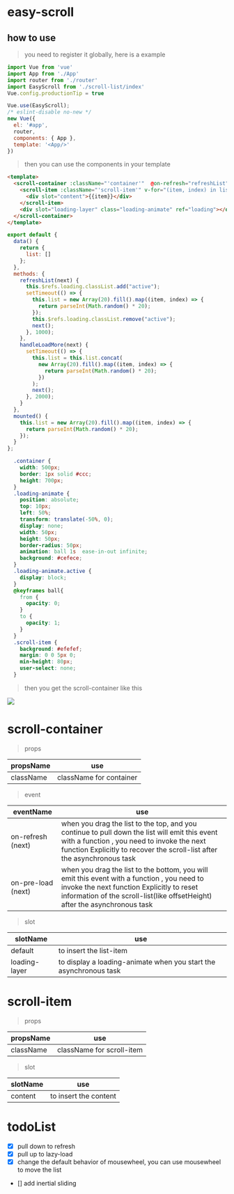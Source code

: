# easy-scroll

## how to use
> you need to register it globally, here is a example

```javascript
import Vue from 'vue'
import App from './App'
import router from './router'
import EasyScroll from './scroll-list/index'
Vue.config.productionTip = true

Vue.use(EasyScroll);
/* eslint-disable no-new */
new Vue({
  el: '#app',
  router,
  components: { App },
  template: '<App/>'
})
```
> then you can use the components in your template 
```html
<template>
  <scroll-container :className="'container'"  @on-refresh="refreshList" @on-pre-load="handleLoadMore">
    <scroll-item :className="'scroll-item'" v-for="(item, index) in list" :key="index" >
      <div slot="content">{{item}}</div>
    </scroll-item>
    <div slot="loading-layer" class="loading-animate" ref="loading"></div>
  </scroll-container>
</template>
```

```javascript
export default {
  data() {
    return {
      list: []
    };
  },
  methods: {
    refreshList(next) {
      this.$refs.loading.classList.add("active");
      setTimeout(() => {
        this.list = new Array(20).fill().map((item, index) => {
          return parseInt(Math.random() * 20);
        });
        this.$refs.loading.classList.remove("active");
        next();
      }, 1000);
    },
    handleLoadMore(next) {
      setTimeout(() => {
        this.list = this.list.concat(
          new Array(20).fill().map((item, index) => {
            return parseInt(Math.random() * 20);
          })
        );
        next();
      }, 2000);
    }
  },
  mounted() {
    this.list = new Array(20).fill().map((item, index) => {
      return parseInt(Math.random() * 20);
    });
  }
};
```
```css
  .container {
    width: 500px;
    border: 1px solid #ccc;
    height: 700px;
  }
  .loading-animate {
    position: absolute;
    top: 10px;
    left: 50%;
    transform: translate(-50%, 0);
    display: none;
    width: 50px;
    height: 50px;
    border-radius: 50px;
    animation: ball 1s  ease-in-out infinite;
    background: #cefece;
  }
  .loading-animate.active {
    display: block;
  }
  @keyframes ball{
    from {
      opacity: 0;
    }
    to {
      opacity: 1;
    }
  }
  .scroll-item {
    background: #efefef;
    margin: 0 0 5px 0;
    min-height: 80px;
    user-select: none;
  }
```
> then you get the scroll-container like this   

![](http://ouck2t8ui.bkt.clouddn.com/scrollContainer.gif)

# scroll-container
> props

propsName | use
------------ | -------------
className | className for container


> event 

eventName | use
------------ | --------------------------------------------------------------------
on-refresh (next) | when you drag the list to the top, and you continue to pull down the list will emit this event with a function , you need to invoke the  next function Explicitly to recover the scroll-list after the asynchronous task
on-pre-load (next) | when you drag the list to the bottom, you will emit this event with a function , you need to invoke the  next function Explicitly to reset information of the scroll-list(like offsetHeight) after the asynchronous task
> slot

slotName | use
------------ | -------------
default | to insert the list-item
loading-layer | to display a loading-animate when you start the asynchronous task

# scroll-item

>props

propsName | use
------------ | -------------
className | className for scroll-item

> slot

slotName | use
------------ | -------------
content | to insert the content


# todoList
- [x] pull down to refresh  
- [x] pull up to lazy-load  
- [x] change the default behavior of mousewheel, you can use mousewheel to move the list  
- [] add inertial sliding




